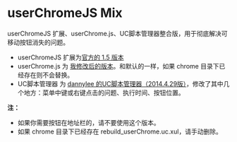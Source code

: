 userChromeJS Mix
=================

userChromeJS 扩展、userChrome.js、UC脚本管理器整合版，用于彻底解决可移动按钮消失的问题。

 - userChromeJS 扩展为[官方的 1.5 版本](http://userchromejs.mozdev.org/)
 - userChrome.js 为 [我修改后的版本](https://github.com/ywzhaiqi/userChromeJS/blob/master/userChrome.js)。和默认的一样，如果 chrome 目录下已经存在则不会替换。
 - UC脚本管理器 为 [dannylee 的UC脚本管理器（2014.4.29版）](https://g.mozest.com/thread-41292-1-4)，修改了其中几个地方：菜单中键或右键点击的问题、执行时间、按钮位置。

**注：**

 - 如果你需要按钮在地址栏的，请不要使用这个版本。
 - 如果 chrome 目录下已经存在 rebuild_userChrome.uc.xul，请手动删除。